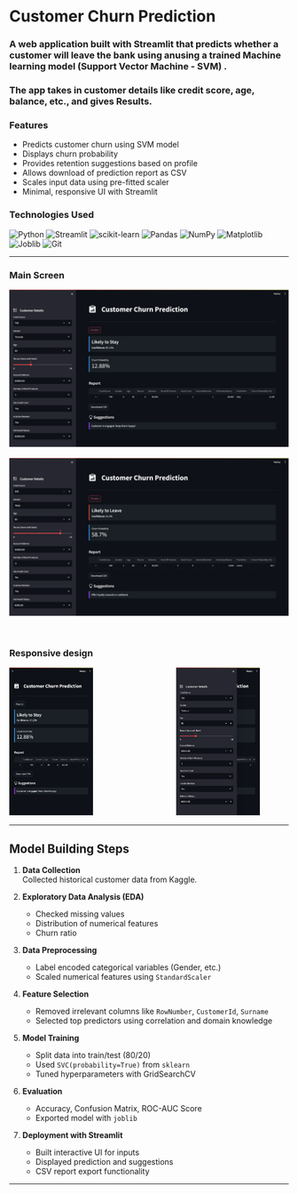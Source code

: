 # Customer Churn Prediction

### A web application built with **Streamlit** that predicts whether a customer will leave the bank using anusing a trained Machine learning model (Support Vector Machine - SVM) . 

### The app takes in customer details like credit score, age, balance, etc., and gives Results.


### Features

-  Predicts customer churn using SVM model
- Displays churn probability
- Provides retention suggestions based on profile
- Allows download of prediction report as CSV
- Scales input data using pre-fitted scaler
- Minimal, responsive UI with Streamlit

###  Technologies Used

![Python](https://img.shields.io/badge/Python-3776AB?style=for-the-badge&logo=python&logoColor=white)
![Streamlit](https://img.shields.io/badge/Streamlit-FF4B4B?style=for-the-badge&logo=streamlit&logoColor=white)
![scikit-learn](https://img.shields.io/badge/scikit--learn-F7931E?style=for-the-badge&logo=scikit-learn&logoColor=white)
![Pandas](https://img.shields.io/badge/Pandas-150458?style=for-the-badge&logo=pandas&logoColor=white)
![NumPy](https://img.shields.io/badge/Numpy-013243?style=for-the-badge&logo=numpy&logoColor=white)
![Matplotlib](https://img.shields.io/badge/Matplotlib-11557C?style=for-the-badge&logo=matplotlib&logoColor=white)
![Joblib](https://img.shields.io/badge/Joblib-9C27B0?style=for-the-badge&logo=python&logoColor=white)
![Git](https://img.shields.io/badge/Git-F05032?style=for-the-badge&logo=git&logoColor=white)

---

### Main Screen

![Home Result](./Screenshots/Home_1.png)
&nbsp;&nbsp;&nbsp;&nbsp;
![Home Result](./Screenshots/Home_2.png)

&nbsp;&nbsp;&nbsp;&nbsp;&nbsp;&nbsp;&nbsp;&nbsp;
### Responsive design

<div >
  <img src="./Screenshots/Responsive_1.png" style="width: 30%;" />
  &nbsp;&nbsp;&nbsp;&nbsp;&nbsp;&nbsp;&nbsp;&nbsp;&nbsp;&nbsp;&nbsp;&nbsp;&nbsp;&nbsp;&nbsp;&nbsp;&nbsp;&nbsp;&nbsp;&nbsp;&nbsp;&nbsp;&nbsp;&nbsp;&nbsp;&nbsp;&nbsp;&nbsp;&nbsp;&nbsp;&nbsp;&nbsp;&nbsp;&nbsp;&nbsp;&nbsp;
  <img src="./Screenshots/Responsive_2.png" style="width: 30%;" />
</div>

---

##  Model Building Steps

1. **Data Collection**  
   Collected historical customer data from Kaggle.

2. **Exploratory Data Analysis (EDA)**  
   - Checked missing values
   - Distribution of numerical features
   - Churn ratio

3. **Data Preprocessing**  
   - Label encoded categorical variables (Gender, etc.)
   - Scaled numerical features using `StandardScaler`

4. **Feature Selection**  
   - Removed irrelevant columns like `RowNumber`, `CustomerId`, `Surname`
   - Selected top predictors using correlation and domain knowledge

5. **Model Training**  
   - Split data into train/test (80/20)
   - Used `SVC(probability=True)` from `sklearn`
   - Tuned hyperparameters with GridSearchCV

6. **Evaluation**  
   - Accuracy, Confusion Matrix, ROC-AUC Score
   - Exported model with `joblib`

7. **Deployment with Streamlit**  
   - Built interactive UI for inputs
   - Displayed prediction and suggestions
   - CSV report export functionality

---

